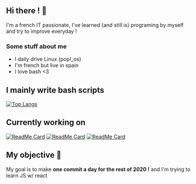 ## Hi there ! 👋
I'm a french IT passionate, I've learned (and still is) programing by myself and try to improve everyday !

### Some stuff about me
- I daily drive Linux (pop!_os)
- I'm french but live in spain
- I love bash <3

## I mainly write bash scripts

[![Top Langs](https://github-readme-stats.vercel.app/api/top-langs/?username=Lordva&layout=compact&count_private=true&langs_count=8)](https://github.com/anuraghazra/github-readme-stats)


## Currently working on

[![ReadMe Card](https://github-readme-stats.vercel.app/api/pin/?username=lordva&repo=minecraft-server-installer)](https://github.com/lordva/minecraft-server-installer)
[![ReadMe Card](https://github-readme-stats.vercel.app/api/pin/?username=lordva&repo=download_manager)](https://github.com/lordva/download_manager)
[![ReadMe Card](https://github-readme-stats.vercel.app/api/pin/?username=lordva&repo=Garden-bot)](https://github.com/lordva/Garden-bot)

## My objective 🧭 
My goal is to make **one commit a day for the rest of 2020 !**
and I'm trying to learn JS w/ react

<!-- This is heavely inspired from https://github.com/AstroGD/AstroGD/blob/master/README.md -->
